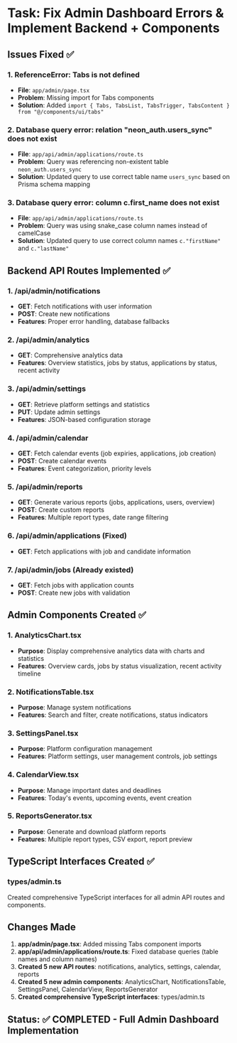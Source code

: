 # Task: Fix Admin Dashboard Errors & Implement Backend + Components

## Issues Fixed ✅

### 1. ReferenceError: Tabs is not defined
- **File**: `app/admin/page.tsx`
- **Problem**: Missing import for Tabs components
- **Solution**: Added `import { Tabs, TabsList, TabsTrigger, TabsContent } from "@/components/ui/tabs"`

### 2. Database query error: relation "neon_auth.users_sync" does not exist
- **File**: `app/api/admin/applications/route.ts`
- **Problem**: Query was referencing non-existent table `neon_auth.users_sync`
- **Solution**: Updated query to use correct table name `users_sync` based on Prisma schema mapping

### 3. Database query error: column c.first_name does not exist
- **File**: `app/api/admin/applications/route.ts`
- **Problem**: Query was using snake_case column names instead of camelCase
- **Solution**: Updated query to use correct column names `c."firstName"` and `c."lastName"`

## Backend API Routes Implemented ✅

### 1. **/api/admin/notifications**
- **GET**: Fetch notifications with user information
- **POST**: Create new notifications
- **Features**: Proper error handling, database fallbacks

### 2. **/api/admin/analytics**
- **GET**: Comprehensive analytics data
- **Features**: Overview statistics, jobs by status, applications by status, recent activity

### 3. **/api/admin/settings**
- **GET**: Retrieve platform settings and statistics
- **PUT**: Update admin settings
- **Features**: JSON-based configuration storage

### 4. **/api/admin/calendar**
- **GET**: Fetch calendar events (job expiries, applications, job creation)
- **POST**: Create calendar events
- **Features**: Event categorization, priority levels

### 5. **/api/admin/reports**
- **GET**: Generate various reports (jobs, applications, users, overview)
- **POST**: Create custom reports
- **Features**: Multiple report types, date range filtering

### 6. **/api/admin/applications** (Fixed)
- **GET**: Fetch applications with job and candidate information

### 7. **/api/admin/jobs** (Already existed)
- **GET**: Fetch jobs with application counts
- **POST**: Create new jobs with validation

## Admin Components Created ✅

### 1. **AnalyticsChart.tsx**
- **Purpose**: Display comprehensive analytics data with charts and statistics
- **Features**: Overview cards, jobs by status visualization, recent activity timeline

### 2. **NotificationsTable.tsx**
- **Purpose**: Manage system notifications
- **Features**: Search and filter, create notifications, status indicators

### 3. **SettingsPanel.tsx**
- **Purpose**: Platform configuration management
- **Features**: Platform settings, user management controls, job settings

### 4. **CalendarView.tsx**
- **Purpose**: Manage important dates and deadlines
- **Features**: Today's events, upcoming events, event creation

### 5. **ReportsGenerator.tsx**
- **Purpose**: Generate and download platform reports
- **Features**: Multiple report types, CSV export, report preview

## TypeScript Interfaces Created ✅

### **types/admin.ts**
Created comprehensive TypeScript interfaces for all admin API routes and components.

## Changes Made

1. **app/admin/page.tsx**: Added missing Tabs component imports
2. **app/api/admin/applications/route.ts**: Fixed database queries (table names and column names)
3. **Created 5 new API routes**: notifications, analytics, settings, calendar, reports
4. **Created 5 new admin components**: AnalyticsChart, NotificationsTable, SettingsPanel, CalendarView, ReportsGenerator
5. **Created comprehensive TypeScript interfaces**: types/admin.ts

## Status: ✅ COMPLETED - Full Admin Dashboard Implementation
